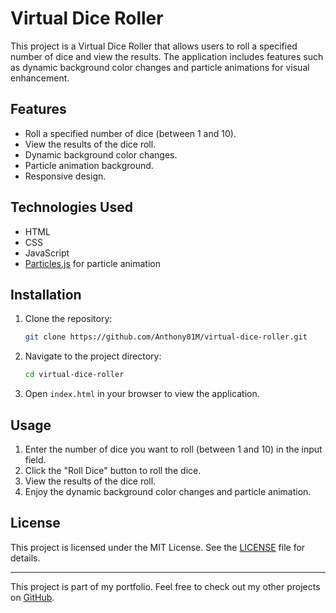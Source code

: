 # Virtual Dice Roller

This project is a Virtual Dice Roller that allows users to roll a specified number of dice and view the results. The application includes features such as dynamic background color changes and particle animations for visual enhancement.

## Features

- Roll a specified number of dice (between 1 and 10).
- View the results of the dice roll.
- Dynamic background color changes.
- Particle animation background.
- Responsive design.

## Technologies Used

- HTML
- CSS
- JavaScript
- [Particles.js](https://vincentgarreau.com/particles.js/) for particle animation

## Installation

1. Clone the repository:
    ```sh
    git clone https://github.com/Anthony01M/virtual-dice-roller.git
    ```
2. Navigate to the project directory:
    ```sh
    cd virtual-dice-roller
    ```
3. Open `index.html` in your browser to view the application.

## Usage

1. Enter the number of dice you want to roll (between 1 and 10) in the input field.
2. Click the "Roll Dice" button to roll the dice.
3. View the results of the dice roll.
4. Enjoy the dynamic background color changes and particle animation.

## License

This project is licensed under the MIT License. See the [LICENSE](LICENSE) file for details.

---

This project is part of my portfolio. Feel free to check out my other projects on [GitHub](https://github.com/Anthony01M).